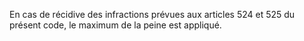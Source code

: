En cas de récidive des infractions prévues aux articles 524 et 525 du présent code, le maximum de la peine est appliqué.